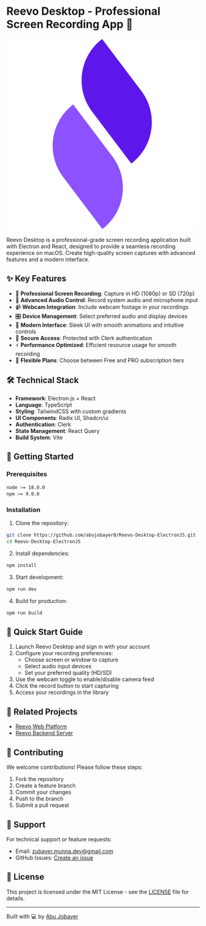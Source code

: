 # Reevo Desktop - Professional Screen Recording App 🎥

![Reevo Desktop Banner](public/reevo.png)

Reevo Desktop is a professional-grade screen recording application built with Electron and React, designed to provide a seamless recording experience on macOS. Create high-quality screen captures with advanced features and a modern interface.

## ✨ Key Features

- 🎥 **Professional Screen Recording**: Capture in HD (1080p) or SD (720p)
- 🎤 **Advanced Audio Control**: Record system audio and microphone input
- 📹 **Webcam Integration**: Include webcam footage in your recordings
- 🎛️ **Device Management**: Select preferred audio and display devices
- 💫 **Modern Interface**: Sleek UI with smooth animations and intuitive controls
- 🔐 **Secure Access**: Protected with Clerk authentication
- ⚡ **Performance Optimized**: Efficient resource usage for smooth recording
- 🎯 **Flexible Plans**: Choose between Free and PRO subscription tiers

## 🛠️ Technical Stack

- **Framework**: Electron.js + React
- **Language**: TypeScript
- **Styling**: TailwindCSS with custom gradients
- **UI Components**: Radix UI, Shadcn/ui
- **Authentication**: Clerk
- **State Management**: React Query
- **Build System**: Vite

## 🚀 Getting Started

### Prerequisites

```bash
node >= 18.0.0
npm >= 9.0.0
```

### Installation

1. Clone the repository:

```bash
git clone https://github.com/abujobayer0/Reevo-Desktop-ElectronJS.git
cd Reevo-Desktop-ElectronJS
```

2. Install dependencies:

```bash
npm install
```

3. Start development:

```bash
npm run dev
```

4. Build for production:

```bash
npm run build
```

## 🎯 Quick Start Guide

1. Launch Reevo Desktop and sign in with your account
2. Configure your recording preferences:
   - Choose screen or window to capture
   - Select audio input devices
   - Set your preferred quality (HD/SD)
3. Use the webcam toggle to enable/disable camera feed
4. Click the record button to start capturing
5. Access your recordings in the library

## 🔗 Related Projects

- [Reevo Web Platform](https://github.com/abujobayer0/Reevo)
- [Reevo Backend Server](https://github.com/abujobayer0/Reevo-Server-Express)

## 🤝 Contributing

We welcome contributions! Please follow these steps:

1. Fork the repository
2. Create a feature branch
3. Commit your changes
4. Push to the branch
5. Submit a pull request

## 💬 Support

For technical support or feature requests:

- Email: zubayer.munna.dev@gmail.com
- GitHub Issues: [Create an issue](https://github.com/abujobayer0/Reevo-Desktop-ElectronJS/issues)

## 📝 License

This project is licensed under the MIT License - see the [LICENSE](LICENSE) file for details.

---

Built with 💻 by [Abu Jobayer](https://github.com/abujobayer0)

